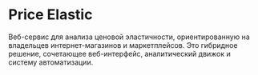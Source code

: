 # Price Elastic
Веб-сервис для анализа ценовой эластичности, ориентированную на владельцев интернет-магазинов и маркетплейсов. Это гибридное решение, сочетающее веб-интерфейс, аналитический движок и систему автоматизации.
